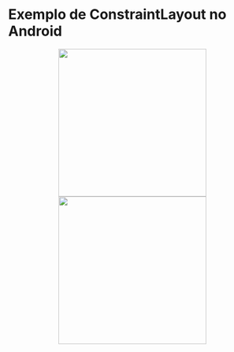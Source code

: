 # Exemplo de ConstraintLayout no Android

<p align="center">
  <img src="https://github.com/KhallebRibeiro/Menu-Lateral---Navigation-Drawer/blob/master/imagens/menu02.png" width="300">
  <img src="https://github.com/KhallebRibeiro/Menu-Lateral---Navigation-Drawer/blob/master/imagens/menu01.png" width="300">
</p>
